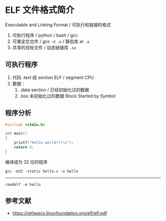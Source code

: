 # ELF 文件格式简介

Executable and Linking Format / 可执行和链接的格式

1. 可执行程序 / python / bash / gcc
2. 可重定位文件 / gcc -c `.o` / 静态库 ar `.a`
3. 共享的目标文件 / 动态链接库 `.so`

## 可执行程序

1. 代码 .text 段 section ELF / segment CPU
2. 数据：
    1. .data section / 已经初始化过的数据
    2. .bss 未初始化过的数据 Block Started by Symbol

## 程序分析

```c++
#include <stdio.h>

int main()
{
    printf("hello world!!!\n");
    return 0;
}
```

编译成为 32 位的程序

    gcc -m32 -static hello.c -o hello

---

    readelf -e hello

## 参考文献

- <https://refspecs.linuxfoundation.org/elf/elf.pdf>
